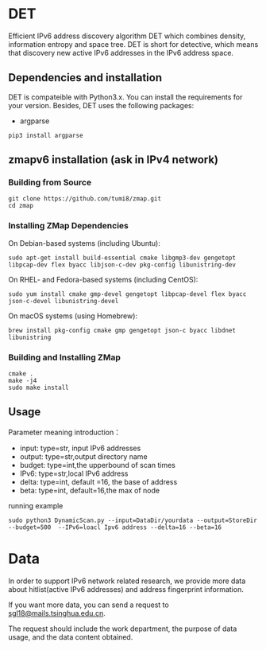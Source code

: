 # DET
Efficient IPv6 address discovery algorithm DET which combines density, information entropy and space tree.  DET is short for detective, which means that  discovery new active IPv6 addresses  in the IPv6 address space.

## Dependencies and installation
DET is compateible with Python3.x. You can install the requirements for your version. Besides, DET uses the following packages:
 
* argparse
```
pip3 install argparse
```

## zmapv6 installation (ask in IPv4 network)

###  Building from Source

```
git clone https://github.com/tumi8/zmap.git
cd zmap
```
### Installing ZMap Dependencies

On Debian-based systems (including Ubuntu):
```
sudo apt-get install build-essential cmake libgmp3-dev gengetopt libpcap-dev flex byacc libjson-c-dev pkg-config libunistring-dev
```

On RHEL- and Fedora-based systems (including CentOS):
```
sudo yum install cmake gmp-devel gengetopt libpcap-devel flex byacc json-c-devel libunistring-devel
```

On macOS systems (using Homebrew):
```
brew install pkg-config cmake gmp gengetopt json-c byacc libdnet libunistring
```

### Building and Installing ZMap

```
cmake .
make -j4
sudo make install
```

## Usage
Parameter meaning introduction：
* input:  type=str, input IPv6 addresses
* output: type=str,output directory name
* budget: type=int,the upperbound of scan times
* IPv6:   type=str,local IPv6 address
* delta:  type=int, default =16, the base of address
* beta:   type=int, default=16,the max of node

running example
```
sudo python3 DynamicScan.py --input=DataDir/yourdata --output=StoreDir --budget=500  --IPv6=loacl Ipv6 address --delta=16 --beta=16
```
# Data
In order to support IPv6 network related research, we provide more data about hitlist(active IPv6 addresses) and address fingerprint information.

If you want more data, you can send a request to sgl18@mails.tsinghua.edu.cn. 

The request should include the work department, the purpose of data usage, and the data content obtained.






